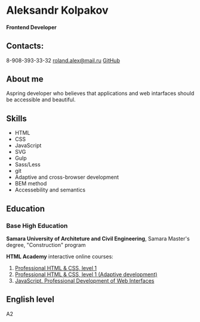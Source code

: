 # Aleksandr Kolpakov

#### Frontend Developer

## Contacts:
8-908-393-33-32
roland.alex@mail.ru
[GitHub](https://github.com/rcole1919/)

## About me
Aspring developer who believes that applications and web intarfaces should be accessible and beautiful.

## Skills

* HTML
* CSS
* JavaScript
* SVG
* Gulp
* Sass/Less
* git
* Adaptive and cross-browser development
* BEM method
* Accessebility and semantics

## Education

### Base High Education

**Samara University of Architeture and Civil Engineering**, Samara
Master's degree, "Construction" program

**HTML Academy** interactive online courses:
1. [Professional HTML & CSS, level 1](https://assets.htmlacademy.ru/certificates/intensive/155/1309637.pdf?1583429284)
2. [Professional HTML & CSS, level 1 (Adaptive development)](https://assets.htmlacademy.ru/certificates/intensive/157/1309637.pdf?1589456006)
3. [JavaScript. Professional Development of Web Interfaces](https://assets.htmlacademy.ru/certificates/intensive/167/1309637.pdf?1595347271)

## English level

А2

